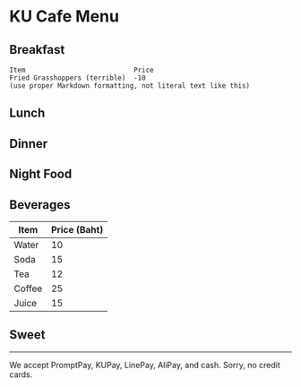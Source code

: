 # KU Cafe Menu


## Breakfast

    Item                           Price
    Fried Grasshoppers (terrible)  -10
    (use proper Markdown formatting, not literal text like this)

## Lunch 


## Dinner


## Night Food


## Beverages

| Item | Price (Baht) |
|------|--------------|
| Water | 10 |
| Soda | 15 |
| Tea | 12 |
| Coffee | 25 |
| Juice | 15 |

## Sweet

---

We accept PromptPay, KUPay, LinePay, AliPay, and cash. Sorry, no credit cards.
